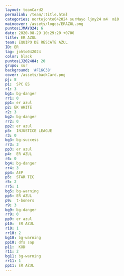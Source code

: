 ```yaml
---
layout: teamCard2
permalink: /team/:title.html
categories: nortejohto042024 surMayo ljmy24 m4  m10 
maincover: /assets/logos/ERAZUL.png
puntosLJMAYO24: 6
date: 2020-08-29 10:29:20 +0700
title: ER AZUL
team: EQUIPO DE RESCATE AZUL
ID: ER
tag: johto042024
color: black
puntosLJ202404: 20
grupo: sur
background: '#F16C38'
cover: /assets/backCard.png
pj: 8
p1:  SPC ES
r1: 3
bg1: bg-danger
rr1: 0
pp1: er azul
p2: EK WHITE
r2: 3
bg2: bg-danger
rr2: 0
pp2: er azul
p3:  INJUSTICE LEAGUE
r3: 0
bg3: bg-success
rr3: 3
pp3: er azul
p4:  ER AZUL
r4: 0
bg4: bg-danger
rr4: 3
pp4: AEP
p5:  STAR TEC
r5: 2
rr5: 1
bg5: bg-warning
pp5: ER AZUL
p9:  t-boners
r9: 3
bg9: bg-danger
rr9: 0
pp9: er azul
p10:  ER AZUL
r10: 1
rr10: 2
bg10: bg-warning
pp10: dfs sap
p11:  KOD
r11: 2
bg11: bg-warning
rr11: 1
pp11: ER AZUL
---
```



